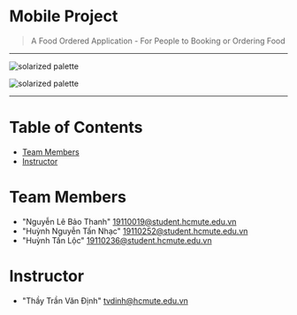 # Mobile Project
> A Food Ordered Application - For People to Booking or Ordering Food
<hr>

![solarized palette](https://github.com/Bao-Thanh/mobile/tree/main/FoodOrderApp/mobile.png)

![solarized palette](https://github.com/altercation/solarized/raw/master/img/solarized-palette.png)

<hr>

# Table of Contents
* [Team Members](#team-members)
* [Instructor](#instructor)

# <a name="team-members"></a>Team Members
* "Nguyễn Lê Bảo Thanh" <19110019@student.hcmute.edu.vn>
* "Huỳnh Nguyễn Tấn Nhạc" <19110252@student.hcmute.edu.vn>
* "Huỳnh Tấn Lộc" <19110236@student.hcmute.edu.vn>

# <a name="instructor"></a>Instructor
* "Thầy Trần Văn Định" <tvdinh@hcmute.edu.vn>